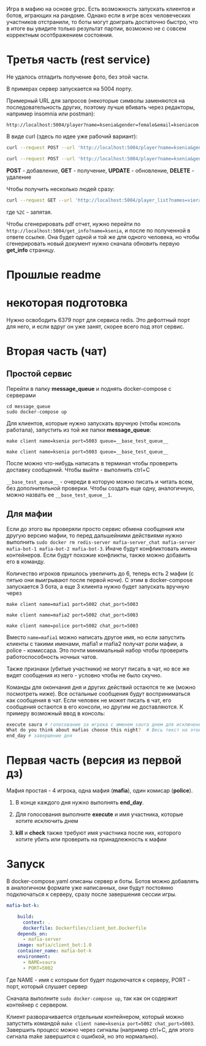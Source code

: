 Игра в мафию на основе grpc. Есть возможность запускать клиентов и ботов, играющих на рандоме.
Однако если в игре всех человеческих участников отстранили, то боты могут доиграть достаточно быстро, что в итоге вы увидите только результат партии, возможно не с совсем корректным осотбражением состояния.


# Третья часть (rest service)

Не удалось отладить получение фото, без этой части.

В примерах сервер запускается на 5004 порту.

Примерный URL для запросов (некоторые символы заменяются на последовательность других, поэтому лучше вбивать через редакторы, например insomnia или postman):

```http://localhost:5004/player?name=ksenia&gender=female&email=kseniacom```

В виде curl (здесь по идее уже рабочий вариант):
```bash
curl --request POST --url 'http://localhost:5004/player?name=ksenia&gender=female&email=ksenia%40gmail.com'
```

```bash
curl --request POST --url 'http://localhost:5004/player?name=ksenia&gender=female&email=ksenia%40gmail.com'
```

__POST__ - добавление, __GET__ - получение, __UPDATE__ - обновление, __DELETE__ - удаление

Чтобы получить несколько людей сразу:

```bash
curl --request GET --url 'http://localhost:5004/player_list?names=vieran%2Cksenia'
  ```
где ```%2C``` - запятая.

  Чтобы сгенерировать pdf отчет, нужно перейти по ```http://localhost:5004/get_info?name=ksenia```, и после по полученной в ответе ссылке. Она будет одной и той же для одного человека, но чтобы сгенерировать новый документ нужно сначала обновить первую __get_info__ страницу.


# Прошлые readme

# некоторая подготовка

Нужно освободить 6379 порт для сервиса redis. Это дефолтный порт для него, и если вдруг он уже занят, скорее всего под этот сервис.

# Вторая часть (чат)


## Простой сервис
Перейти в папку __message_queue__ и поднять docker-compose с серверами

```
cd message_queue
sudo docker-compose up
```

Для клиентов, которые нужно запускать вручную (чтобы консоль работала), запустить из той же папки __message_queue__:

```make client name=ksenia port=5003 queue=__base_test_queue__```

```make client name=ksenia port=5003 queue=__base_test_queue__```

После можно что-нибудь написать в терминал чтобы проверить доставку сообщений. Чтобы выйти - выполнить ctrl+C

```__base_test_queue__``` - очереди в которую можно писать и читать всем, без дополнительной проверки. Чтобы создать еще одну, аналогичную, можно назвать ее ```__base_test_queue__1```.

## Для мафии
Если до этого вы проверяли просто сервис обмена сообщения или другую версию мафии, то перед дальшейними действиями нужно выполнить
```sudo docker rm redis-server mafia-server_chat mafia-server mafia-bot-1 mafia-bot-2 mafia-bot-3```. Иначе будут конфликтовать имена контейнеров. Если будут похожие конфликты, также можно добавить его в команду.



Количество игроков пришлось увеличить до 6, теперь есть 2 мафии (с пятью они выигрывают после первой ночи).
С этим в docker-compose запускается 3 бота, а еще 3 клиента нужно будет запускать вручную через

```make client name=mafia1 port=5002 chat_port=5003```

```make client name=mafia2 port=5002 chat_port=5003```

```make client name=police port=5002 chat_port=5003```

Вместо ```name=mafia1``` можно написать другое имя, но если запустить клиенты с такими именами, mafia1 и mafia2 получат роли мафии, а police - комиссара. Это почти минимальный набор чтобы проверить работоспособность ночных чатов.

Также признаки (убитые участники) не могут писать в чат, но все же видят сообщения из него - условно чтобы не было скучно.

Команды для окончания дня и других действий остаются те же (можно посмотреть ниже). Все остальные сообщения будут восприниматься как сообщения в чат. Если человек не может писать в чат, его сообщения остаются в его консоли, но другим не доставляются. К примеру возможный ввод в консоль:

```bash
execute saura # голосование за игрока с именем saura днем для исключения
What do you think about mafias choose this night?  # Весь текст на этой строчке доставится другим участниками
end_day # завершение дня
```

# Первая часть (версия из первой дз)

Мафия простая - 4 игрока, одна мафия (__mafia__), один комисар (__police__).

1. В конце каждого дня нужно выполнять __end_day__.

2. Для голосования выполните __execute__ и имя участника, которые хотите исключить днем

2. __kill__ и __check__ также требуют имя участника после них, которого хотите убить или проверить на принадлежность к мафии

# Запуск
В docker-compose.yaml описаны сервер и боты. Ботов можно добавлять в аналогичном формате уже написанных, они будут постоянно подключаться к серверу, сразу после завершения сессии игры.

```yaml
mafia-bot-k:

    build:
      context: .
      dockerfile: Dockerfiles/client_bot.Dockerfile
    depends_on:
      - mafia-server
    image: mafia/client_bot:1.0
    container_name: mafia-bot-k
    environment:
      - NAME=saura
      - PORT=5002
```

Где NAME - имя с которым бот будет подключатся к серверу, PORT - порт, который слушает сервер


Сначала выполните ```sudo docker-compose up```, так как он содержит контейнер с сервером.

Клиент разворачивается отдельным контейнером, который можно запустить командой ```make client name=ksenia port=5002 chat_port=5003```. Завершить процесс можно через сигналы (например ctrl+C, для этого сигнала make завершится с ошибкой, но это нормально).
